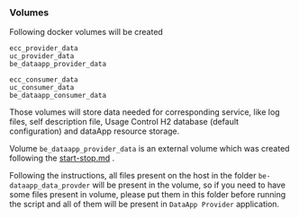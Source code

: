### Volumes <a href="#volumes" id="volumes"></a>

Following docker volumes will be created

```
ecc_provider_data
uc_provider_data
be_dataapp_provider_data

ecc_consumer_data
uc_consumer_data
be_dataapp_consumer_data
```

Those volumes will store data needed for corresponding service, like log files, self description file, Usage Control H2 database (default configuration) and dataApp resource storage.

Volume `be_dataapp_provider_data` is an external volume which was created following the [start-stop.md](start-stop.md) .

Following the instructions, all files present on the host in the folder `be-dataapp_data_provder` will be present in the volume, so if you need to have some files present in volume, please put them in this folder before running the script and all of them will be present in `DataApp Provider` application.
